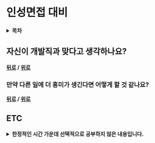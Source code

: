 # 인성면접 대비

<details>
 <summary><strong>목차</strong></summary>
 <div>

- [자신이 개발직과 맞다고 생각하나요?](#자신이-개발직과-맞다고-생각하나요)
    * [만약 다른 일에 더 흥미가 생긴다면 어떻게 할 것 같나요?](#만약-다른-일에-더-흥미가-생긴다면-어떻게-할-것-같나요)

</div>
</details>

## 자신이 개발직과 맞다고 생각하나요?

**[뒤로](https://github.com/tini-min/Tech-Interview) / [위로](#인성면접-대비)**

### 만약 다른 일에 더 흥미가 생긴다면 어떻게 할 것 같나요?

**[뒤로](https://github.com/tini-min/Tech-Interview) / [위로](#인성면접-대비)**

## ETC

<details>
 <summary><strong>한정적인 시간 가운데 선택적으로 공부하지 않은 내용입니다.</strong></summary>
 <div markdown = "1">

>시간적 여유가 있을 때 보충예정

- 

</div>
</details>